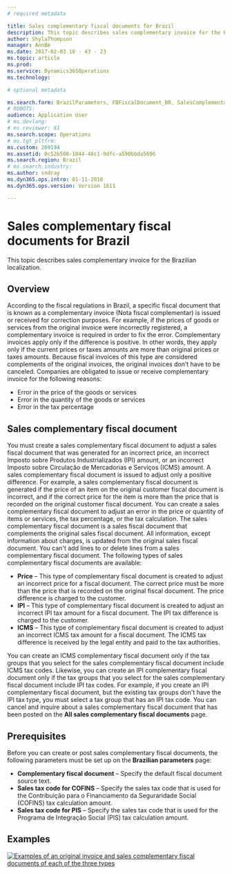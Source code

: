 ```yaml
---
# required metadata

title: Sales complementary fiscal documents for Brazil
description: This topic describes sales complementary invoice for the Brazilian localization.
author: ShylaThompson
manager: AnnBe
ms.date: 2017-02-03 16 - 43 - 23
ms.topic: article
ms.prod: 
ms.service: Dynamics365Operations
ms.technology: 

# optional metadata

ms.search.form: BrazilParameters, FBFiscalDocument_BR, SalesComplementaryInvoice, SalesComplementaryInvoiceCancel_BR, SalesComplementaryInvoiceListPage
# ROBOTS: 
audience: Application User
# ms.devlang: 
# ms.reviewer: 81
ms.search.scope: Operations
# ms.tgt_pltfrm: 
ms.custom: 269194
ms.assetid: 0c52b508-1044-48c1-9dfc-a590bbda5696
ms.search.region: Brazil
# ms.search.industry: 
ms.author: sndray
ms.dyn365.ops.intro: 01-11-2016
ms.dyn365.ops.version: Version 1611

---
```


# Sales complementary fiscal documents for Brazil

This topic describes sales complementary invoice for the Brazilian localization.

Overview
--------

According to the fiscal regulations in Brazil, a specific fiscal document that is known as a complementary invoice (Nota fiscal complementar) is issued or received for correction purposes. For example, if the prices of goods or services from the original invoice were incorrectly registered, a complementary invoice is required in order to fix the error. Complementary invoices apply only if the difference is positive. In other words, they apply only if the current prices or taxes amounts are more than original prices or taxes amounts. Because fiscal invoices of this type are considered complements of the original invoices, the original invoices don’t have to be canceled. Companies are obligated to issue or receive complementary invoice for the following reasons:

-   Error in the price of the goods or services
-   Error in the quantity of the goods or services
-   Error in the tax percentage

## Sales complementary fiscal document
You must create a sales complementary fiscal document to adjust a sales fiscal document that was generated for an incorrect price, an incorrect Imposto sobre Produtos Industrializados (IPI) amount, or an incorrect Imposto sobre Circulação de Mercadorias e Serviços (ICMS) amount. A sales complementary fiscal document is issued to adjust only a positive difference. For example, a sales complementary fiscal document is generated if the price of an item on the original customer fiscal document is incorrect, and if the correct price for the item is more than the price that is recorded on the original customer fiscal document. You can create a sales complementary fiscal document to adjust an error in the price or quantity of items or services, the tax percentage, or the tax calculation. The sales complementary fiscal document is a sales fiscal document that complements the original sales fiscal document. All information, except information about charges, is updated from the original sales fiscal document. You can't add lines to or delete lines from a sales complementary fiscal document. The following types of sales complementary fiscal documents are available:

-   **Price** – This type of complementary fiscal document is created to adjust an incorrect price for a fiscal document. The correct price must be more than the price that is recorded on the original fiscal document. The price difference is charged to the customer.
-   **IPI** – This type of complementary fiscal document is created to adjust an incorrect IPI tax amount for a fiscal document. The IPI tax difference is charged to the customer.
-   **ICMS** – This type of complementary fiscal document is created to adjust an incorrect ICMS tax amount for a fiscal document. The ICMS tax difference is received by the legal entity and paid to the tax authorities.

You can create an ICMS complementary fiscal document only if the tax groups that you select for the sales complementary fiscal document include ICMS tax codes. Likewise, you can create an IPI complementary fiscal document only if the tax groups that you select for the sales complementary fiscal document include IPI tax codes. For example, if you create an IPI complementary fiscal document, but the existing tax groups don't have the IPI tax type, you must select a tax group that has an IPI tax code. You can cancel and inquire about a sales complementary fiscal document that has been posted on the **All sales complementary fiscal documents** page.

## Prerequisites
Before you can create or post sales complementary fiscal documents, the following parameters must be set up on the **Brazilian parameters** page:

-   **Complementary fiscal document** – Specify the default fiscal document source text.
-   **Sales tax code for COFINS** – Specify the sales tax code that is used for the Contribuição para o Financiamento da Seguraridade Social (COFINS) tax calculation amount.
-   **Sales tax code for PIS** – Specify the sales tax code that is used for the Programa de Integração Social (PIS) tax calculation amount.

## Examples
[![Examples of an original invoice and sales complementary fiscal documents of each of the three types](./media/salescomplementary-1024x409.png)](./media/salescomplementary.png)

